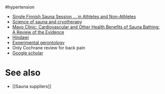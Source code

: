 #hypertension 
- [Single Finnish Sauna Session ... in Athletes and Non-Athletes](https://www.ncbi.nlm.nih.gov/pmc/articles/PMC3916915/)
- [Science of sauna and cryotherapy](https://www.google.com/amp/s/blog.insidetracker.com/sauna-cryotherapy-science%3fhs_amp=true)
- [Mayo Clinic: Cardiovascular and Other Health Benefits of Sauna Bathing: A Review of the Evidence](https://www.mayoclinicproceedings.org/article/S0025-6196(18)30275-1/fulltext)
- [Hindawi](https://www.ncbi.nlm.nih.gov/pmc/articles/PMC5941775/)
- [Experimental gerontology](https://www.sciencedirect.com/science/article/pii/S0531556521002916)
- Only Cochrane review for back pain
- [Google scholar](https://scholar.google.com/scholar?q=sauna+hypertension)
# See also
- [[Sauna suppliers]]

